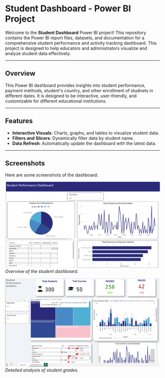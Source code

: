 # Student Dashboard - Power BI Project

Welcome to the **Student Dashboard** Power BI project! This repository contains the Power BI report files, datasets, and documentation for a comprehensive student performance and activity tracking dashboard. This project is designed to help educators and administrators visualize and analyze student data effectively.

---

## Overview

This Power BI dashboard provides insights into student performance, payment methods, student's country, and other enrollment of studnets in different dates. It is designed to be interactive, user-friendly, and customizable for different educational institutions.

---

## Features

- **Interactive Visuals**: Charts, graphs, and tables to visualize student data.
- **Filters and Slicers**: Dynamically filter data by student name.
- **Data Refresh**: Automatically update the dashboard with the latest data.

---

## Screenshots

Here are some screenshots of the dashboard:

![Dashboard Overview](https://github.com/ShramanTuladhar/PowerBI_portfolio_projects/blob/main/Screenshot%202025-03-16%20115835.png)  
*Overview of the student dashboard.*

![Grades Analysis](https://github.com/ShramanTuladhar/PowerBI_portfolio_projects/blob/main/Screenshot%202025-03-16%20115637.png)  
*Detailed analysis of student grades.*

